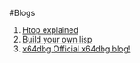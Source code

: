 #Blogs

1. [Htop explained](https://peteris.rocks/blog/htop/)
2. [Build your own lisp](http://www.buildyourownlisp.com/chapter4_interactive_prompt)
3. [x64dbg Official x64dbg blog!](http://x64dbg.com/blog/)
